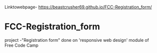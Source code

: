Linktowebpage- https://beastcrusher69.github.io/FCC-Registration_form/
# FCC-Registration_form
project -"Registration form" done on 'responsive web design' module of Free Code Camp
